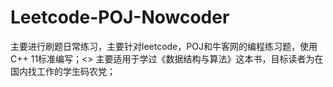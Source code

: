 # Leetcode-POJ-Nowcoder
主要进行刷题日常练习，主要针对leetcode，POJ和牛客网的编程练习题，使用C++ 11标准编写；<>
主要适用于学过《数据结构与算法》这本书，目标读者为在国内找工作的学生码农党；
